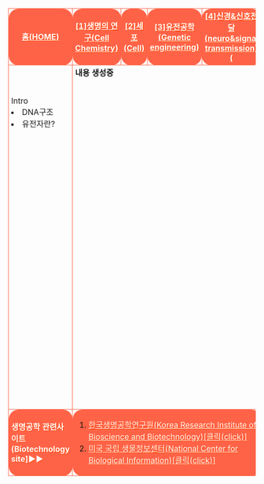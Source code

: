 <html>



<head>
 
<meta charset="UTF-8">
 
 
<style>
table{border-spacing: 10px 10px;}
 .list{padding-left: 5px; padding-right: 5px; margin:10px; border:1px solid tomato; border-radius: 20px/20px;}
 #only{padding-left: 2px; padding-right: 2px; margin:10px; border:3px solid transparent; border-radius: 20px/20px; background-color:transparent;}
 #red{color:red;}
 #black{color:black;}
 #white{color:white; text-shadow:1px 1px 0px #f40;}
 #transparent{background-color:transparent;}
 #tomatobackground{background-color:tomato;}
 
</style>
 

</head>




<body>

<body background="생명공학배경사진.png">
<br>


<table width="800" height="1000" cellpadding="20" cellspacing="10">



<tr style="height=50px;" class="list" id="transparent" align="center">
 
<td class="list" id="tomatobackground"><a href="생명공학홈.html" id="white"><b>홈(HOME)</b></a> </td>

<td class="list" id="tomatobackground">
  <a href="1단원.html" id="white"><b>[1]생명의 연구(Cell Chemistry)</b></a></td>

<td class="list" id="tomatobackground" width="50">
  <a href="2단원.html" id="white"><b>[2]세포(Cell)</b></a></td>

<td class="list" id="tomatobackground">
  <a href="3단원.html" id="white"><b>[3]유전공학(Genetic engineering)</b></a></td>

<td class="list" id="tomatobackground">
  <a href="4단원.html" id="white"><b>[4]신경&신호전달(neuro&signal transmission)(</b></a></td>

</tr>




<tr height="400" id="transparent" class="list">
  
<td class="list" id="transparent" valign="top"> <br><br><br>Intro<br><li>DNA구조</li><li>유전자란?</li> </td><br>
 

<td id="transparent" colspan="4" class="list" height="700" valign="top">
<b>내용 생성중
</td>

</tr>




<tr style="height=50px;" class="list">
 
<td class="list" id="tomatobackground">
<a id="white"><b>생명공학 관련사이트(Biotechnology site]▶▶</b></a></td>

<td colspan="4" class="list" id="tomatobackground">
 
<ol>

<li><a href="https://www.kribb.re.kr/" target="_blank" align="left" id="white">한국생명공학연구원(Korea Research Institute of Bioscience and Biotechnology)[클릭(click)]</a></li>

<li><a href="https://www.ncbi.nlm.nih.gov/" target="_blank" align="left" id="white">미국 국립 생물정보센터(National Center for Biological Information)[클릭(click)]</a></li>

</ol>
</td>


</body>


</html>
